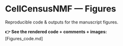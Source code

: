 # CellCensusNMF — Figures

Reproducible code & outputs for the manuscript figures.

**👉 See the rendered code + comments + images:**  
[Figures_code.md]
